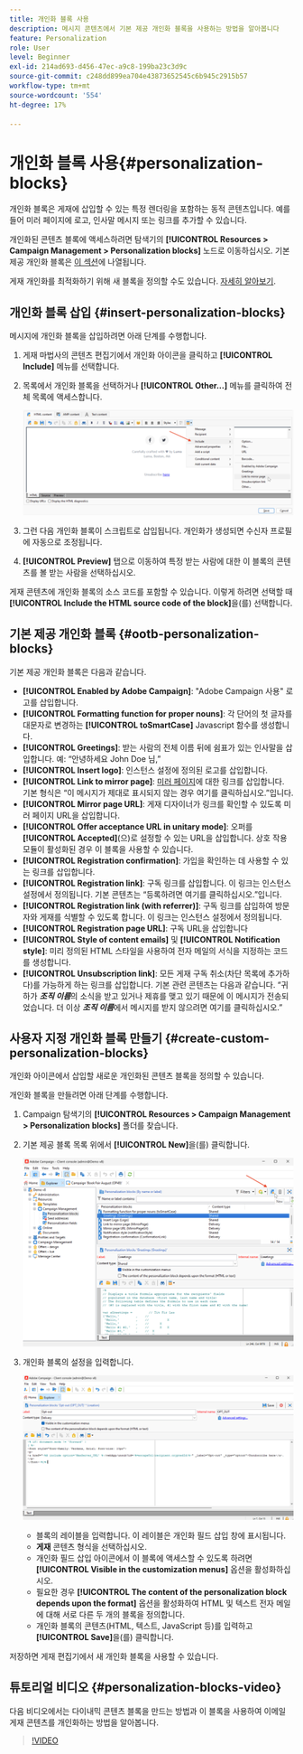 ```yaml
---
title: 개인화 블록 사용
description: 메시지 콘텐츠에서 기본 제공 개인화 블록을 사용하는 방법을 알아봅니다
feature: Personalization
role: User
level: Beginner
exl-id: 214ad693-d456-47ec-a9c8-199ba23c3d9c
source-git-commit: c248dd899ea704e43873652545c6b945c2915b57
workflow-type: tm+mt
source-wordcount: '554'
ht-degree: 17%

---
```


# 개인화 블록 사용{#personalization-blocks}

개인화 블록은 게재에 삽입할 수 있는 특정 렌더링을 포함하는 동적 콘텐츠입니다. 예를 들어 미러 페이지에 로고, 인사말 메시지 또는 링크를 추가할 수 있습니다.

개인화된 콘텐츠 블록에 액세스하려면 탐색기의 **[!UICONTROL Resources > Campaign Management > Personalization blocks]** 노드로 이동하십시오. 기본 제공 개인화 블록은 [이 섹션](#ootb-personalization-blocks)에 나열됩니다.

게재 개인화를 최적화하기 위해 새 블록을 정의할 수도 있습니다. [자세히 알아보기](#create-custom-personalization-blocks).

## 개인화 블록 삽입 {#insert-personalization-blocks}

메시지에 개인화 블록을 삽입하려면 아래 단계를 수행합니다.

1. 게재 마법사의 콘텐츠 편집기에서 개인화 아이콘을 클릭하고 **[!UICONTROL Include]** 메뉴를 선택합니다.
1. 목록에서 개인화 블록을 선택하거나 **[!UICONTROL Other...]** 메뉴를 클릭하여 전체 목록에 액세스합니다.

   ![](assets/perso-content-block.png)

1. 그런 다음 개인화 블록이 스크립트로 삽입됩니다. 개인화가 생성되면 수신자 프로필에 자동으로 조정됩니다.
1. **[!UICONTROL Preview]** 탭으로 이동하여 특정 받는 사람에 대한 이 블록의 콘텐츠를 볼 받는 사람을 선택하십시오.

게재 콘텐츠에 개인화 블록의 소스 코드를 포함할 수 있습니다. 이렇게 하려면 선택할 때 **[!UICONTROL Include the HTML source code of the block]**&#x200B;을(를) 선택합니다.

## 기본 제공 개인화 블록 {#ootb-personalization-blocks}

기본 제공 개인화 블록은 다음과 같습니다.

* **[!UICONTROL Enabled by Adobe Campaign]**: &quot;Adobe Campaign 사용&quot; 로고를 삽입합니다.
* **[!UICONTROL Formatting function for proper nouns]**: 각 단어의 첫 글자를 대문자로 변경하는 **[!UICONTROL toSmartCase]** Javascript 함수를 생성합니다.
* **[!UICONTROL Greetings]**: 받는 사람의 전체 이름 뒤에 쉼표가 있는 인사말을 삽입합니다. 예: “안녕하세요 John Doe 님,”
* **[!UICONTROL Insert logo]**: 인스턴스 설정에 정의된 로고를 삽입합니다.
* **[!UICONTROL Link to mirror page]**: [미러 페이지](mirror-page.md)에 대한 링크를 삽입합니다. 기본 형식은 “이 메시지가 제대로 표시되지 않는 경우 여기를 클릭하십시오.”입니다.
* **[!UICONTROL Mirror page URL]**: 게재 디자이너가 링크를 확인할 수 있도록 미러 페이지 URL을 삽입합니다.
* **[!UICONTROL Offer acceptance URL in unitary mode]**: 오퍼를 **[!UICONTROL Accepted]**(으)로 설정할 수 있는 URL을 삽입합니다. 상호 작용 모듈이 활성화된 경우 이 블록을 사용할 수 있습니다.
* **[!UICONTROL Registration confirmation]**: 가입을 확인하는 데 사용할 수 있는 링크를 삽입합니다.
* **[!UICONTROL Registration link]**: 구독 링크를 삽입합니다. 이 링크는 인스턴스 설정에서 정의됩니다. 기본 콘텐츠는 “등록하려면 여기를 클릭하십시오.”입니다.
* **[!UICONTROL Registration link (with referrer)]**: 구독 링크를 삽입하여 방문자와 게재를 식별할 수 있도록 합니다. 이 링크는 인스턴스 설정에서 정의됩니다.
* **[!UICONTROL Registration page URL]**: 구독 URL을 삽입합니다
* **[!UICONTROL Style of content emails]** 및 **[!UICONTROL Notification style]**: 미리 정의된 HTML 스타일을 사용하여 전자 메일의 서식을 지정하는 코드를 생성합니다.
* **[!UICONTROL Unsubscription link]**: 모든 게재 구독 취소(차단 목록에 추가하다)를 가능하게 하는 링크를 삽입합니다. 기본 관련 콘텐츠는 다음과 같습니다. “귀하가 ***조직 이름***&#x200B;의 소식을 받고 있거나 제휴를 맺고 있기 때문에 이 메시지가 전송되었습니다. 더 이상 ***조직 이름***&#x200B;에서 메시지를 받지 않으려면 여기를 클릭하십시오.”

## 사용자 지정 개인화 블록 만들기 {#create-custom-personalization-blocks}

개인화 아이콘에서 삽입할 새로운 개인화된 콘텐츠 블록을 정의할 수 있습니다.

개인화 블록을 만들려면 아래 단계를 수행합니다.

1. Campaign 탐색기의 **[!UICONTROL Resources > Campaign Management > Personalization blocks]** 폴더를 찾습니다.
1. 기본 제공 블록 목록 위에서 **[!UICONTROL New]**&#x200B;을(를) 클릭합니다.

   ![](assets/perso-new-block.png)

1. 개인화 블록의 설정을 입력합니다.

   ![](assets/perso-custom-block.png)

   * 블록의 레이블을 입력합니다. 이 레이블은 개인화 필드 삽입 창에 표시됩니다.
   * **게재** 콘텐츠 형식을 선택하십시오.
   * 개인화 필드 삽입 아이콘에서 이 블록에 액세스할 수 있도록 하려면 **[!UICONTROL Visible in the customization menus]** 옵션을 활성화하십시오.
   * 필요한 경우 **[!UICONTROL The content of the personalization block depends upon the format]** 옵션을 활성화하여 HTML 및 텍스트 전자 메일에 대해 서로 다른 두 개의 블록을 정의합니다.
   * 개인화 블록의 콘텐츠(HTML, 텍스트, JavaScript 등)를 입력하고 **[!UICONTROL Save]**&#x200B;을(를) 클릭합니다.

저장하면 게재 편집기에서 새 개인화 블록을 사용할 수 있습니다.

## 튜토리얼 비디오 {#personalization-blocks-video}

다음 비디오에서는 다이내믹 콘텐츠 블록을 만드는 방법과 이 블록을 사용하여 이메일 게재 콘텐츠를 개인화하는 방법을 알아봅니다.

>[!VIDEO](https://video.tv.adobe.com/v/3449013?quality=12&captions=kor)
